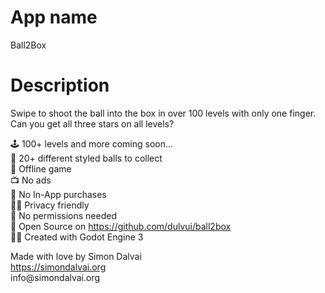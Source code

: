 <!--
SPDX-FileCopyrightText: 2023 Simon Dalvai <info@simondalvai.org>

SPDX-License-Identifier: CC-BY-SA-4.0
-->

# App name
Ball2Box

# Description
<p>Swipe to shoot the ball into the box in over 100 levels with only one finger.<br>
Can you get all three stars on all levels?</p>
<p>🕹️ 100+ levels and more coming soon...<br>
🌈 20+ different styled balls to collect<br>
📡 Offline game<br>
📺 No ads<br>
💸 No In-App purchases<br>
🕵️‍♀️ Privacy friendly<br>
🛑 No permissions needed<br>
📖 Open Source on <a href="https://github.com/dulvui/ball2box">https://github.com/dulvui/ball2box</a><br>
👨‍💻 Created with Godot Engine 3</p>
<p>Made with love by Simon Dalvai<br>
<a href="https://simondalvai.org">https://simondalvai.org</a><br>
info@simondalvai.org</p>